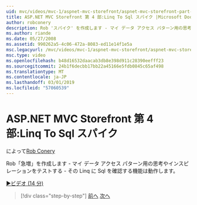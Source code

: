 ```yaml
---
uid: mvc/videos/mvc-1/aspnet-mvc-storefront/aspnet-mvc-storefront-part-4-linq-to-sql-spike
title: ASP.NET MVC Storefront 第 4 部:Linq To Sql スパイク |Microsoft Docs
author: robconery
description: Rob 'スパイク' を作成します - マイ データ アクセス パターン用の思考やインスピレーションをテストする - その Linq に Sql を確認する機能は動作します。
ms.author: riande
ms.date: 05/27/2008
ms.assetid: 990262a5-4c06-472a-8083-ed11e14f1e5a
msc.legacyurl: /mvc/videos/mvc-1/aspnet-mvc-storefront/aspnet-mvc-storefront-part-4-linq-to-sql-spike
msc.type: video
ms.openlocfilehash: b48d16532daacab3db8e398d911c28390eefff23
ms.sourcegitcommit: 24b1f6decbb17bb22a45166e5fdb0845c65af498
ms.translationtype: MT
ms.contentlocale: ja-JP
ms.lasthandoff: 03/01/2019
ms.locfileid: "57060539"
---
```

<a name="aspnet-mvc-storefront-part-4-linq-to-sql-spike"></a>ASP.NET MVC Storefront 第 4 部:Linq To Sql スパイク
====================
によって[Rob Conery](https://github.com/robconery)

Rob「急増」を作成します - マイ データ アクセス パターン用の思考やインスピレーションをテストする - その Linq に Sql を確認する機能は動作します。

[&#9654;ビデオ (14 分)](https://channel9.msdn.com/Blogs/ASP-NET-Site-Videos/aspnet-mvc-storefront-part-4-linq-to-sql-spike)

> [!div class="step-by-step"]
> [前へ](aspnet-mvc-storefront-part-3-pipes-and-filters.md)
> [次へ](aspnet-mvc-storefront-part-5-globalization.md)
